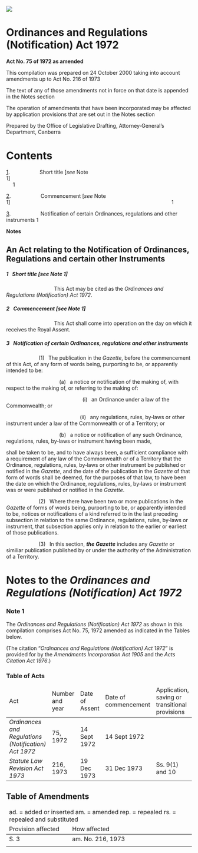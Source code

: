 ![](http://www.comlaw.gov.au/Details/C2004C00566/Html/861e6c5b-8790-4441-9341-43ec9e49e5e4_files/image001.gif)

# Ordinances and Regulations (Notification) Act 1972

**Act No. 75 of 1972 as amended**

This compilation was prepared on 24 October 2000 
 taking into account amendments up to Act No. 216 of 1973

The text of any of those amendments not in force
 on that date is appended in the Notes section

The operation of amendments that have been incorporated may be 
 affected by application provisions that are set out in the Notes section

Prepared by the Office of Legislative Drafting,
 Attorney‑General’s Department, Canberra

# Contents

[1](#1).            Short title [_see_ Note 1]                                                                         1

[2](#2).            Commencement [_see_ Note 1]                                                               1

[3](#3).            Notification of certain Ordinances, regulations and other instruments 1

**Notes** 

## An Act relating to the Notification of Ordinances, Regulations and certain other Instruments

##### <a id="1"></a>1  Short title [_see_ Note 1]

                   This Act may be cited as the _Ordinances and Regulations (Notification) Act 1972_.

##### <a id="2"></a>2  Commencement [_see_ Note 1]

                   This Act shall come into operation on the day on which it receives the Royal Assent.

##### <a id="3"></a>3  Notification of certain Ordinances, regulations and other instruments

             (1)  The publication in the _Gazette_, before the commencement of this Act, of any form of words being, purporting to be, or apparently intended to be:

                     (a)  a notice or notification of the making of, with respect to the making of, or referring to the making of:

                              (i)  an Ordinance under a law of the Commonwealth; or 

                             (ii)  any regulations, rules, by‑laws or other instrument under a law of the Commonwealth or of a Territory; or

                     (b)  a notice or notification of any such Ordinance, regulations, rules, by‑laws or instrument having been made,

shall be taken to be, and to have always been, a sufficient compliance with a requirement of any law of the Commonwealth or of a Territory that the Ordinance, regulations, rules, by‑laws or other instrument be published or notified in the _Gazette_, and the date of the publication in the _Gazette_ of that form of words shall be deemed, for the purposes of that law, to have been the date on which the Ordinance, regulations, rules, by‑laws or instrument was or were published or notified in the _Gazette_.

             (2)  Where there have been two or more publications in the _Gazette_ of forms of words being, purporting to be, or apparently intended to be, notices or notifications of a kind referred to in the last preceding subsection in relation to the same Ordinance, regulations, rules, by‑laws or instrument, that subsection applies only in relation to the earlier or earliest of those publications.

             (3)  In this section, **_the Gazette_** includes any _Gazette_ or similiar publication published by or under the authority of the Administration of a Territory.

# Notes to the _Ordinances and Regulations (Notification) Act 1972_

### Note 1

The _Ordinances and Regulations (Notification) Act 1972_ as shown in this compilation comprises Act No. 75, 1972 amended as indicated in the Tables below.

(The citation “_Ordinances and Regulations (Notification) Act 1972_” is provided for by the _Amendments Incorporation Act 1905_ and the _Acts Citation Act 1976_.)

### Table of Acts

<table>
<colgroup>
  <col width="30%">
  <col width="16%">
  <col width="19%">
  <col width="21%">
  <col width="13%">
</colgroup>

<thead>
  <tr>
    <td>
      <div>Act</div>
    </td>
    <td>
      <div>Number 
and year</div>
    </td>
    <td>
      <div>Date 
of Assent</div>
    </td>
    <td>
      <div>Date of commencement</div>
    </td>
    <td>
      <div>Application, saving or transitional provisions</div>
    </td>
  </tr>
</thead>
<tr>
  <td>
    <div><i> Ordinances and Regulations (Notification) Act 1972 </i></div>
  </td>
  <td>
    <div>75, 1972</div>
  </td>
  <td>
    <div>14 Sept 1972</div>
  </td>
  <td>
    <div>14 Sept 1972</div>
  </td>
  <td>
    <div> </div>
  </td>
</tr>
<tr>
  <td>
    <div><i> Statute Law Revision Act 1973 </i></div>
  </td>
  <td>
    <div>216, 1973</div>
  </td>
  <td>
    <div>19 Dec 1973</div>
  </td>
  <td>
    <div>31 Dec 1973 </div>
  </td>
  <td>
    <div>Ss. 9(1) and 10</div>
  </td>
</tr></table>

## Table of Amendments

<table>
<colgroup>
  <col width="34%">
  <col width="66%">
</colgroup>

<thead>
  <tr>
    <td colspan="2">
      <div>ad. = added or inserted am. = amended rep. = repealed rs. = repealed and substituted</div>
    </td>
  </tr>
  <tr>
    <td>
      <div>Provision affected</div>
    </td>
    <td>
      <div>How affected</div>
    </td>
  </tr>
</thead>
<tr>
  <td>
    <div>S. 3</div>
  </td>
  <td>
    <div>am. No. 216, 1973</div>
  </td>
</tr>
<tr>
  <td>
    <div></div>
  </td>
  <td>
    <div></div>
  </td>
</tr></table>

 

 
